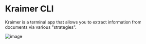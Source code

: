 # Kraimer CLI

Kraimer is a terminal app that allows you to extract information from documents via various "strategies".

![image](https://github.com/credcore/kraimer/assets/90258085/824171b3-7abd-4359-a852-d964fcc56b89)
